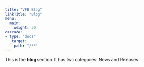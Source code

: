 ```yaml
---
title: "VFB Blog"
linkTitle: "Blog"
menu:
  main:
    weight: 30
cascade:
- type: "docs"
  _target:
    path: "/**"
---
```



This is the **blog** section. It has two categories: News and Releases.


